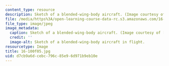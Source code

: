 ```yaml
---
content_type: resource
description: Sketch of a blended-wing-body aircraft. (Image courtesy of NASA.)
file: /media/https%3A/open-learning-course-data-rc.s3.amazonaws.com/16-100-aerodynamics-fall-2005/d7cb9a6dcebc796c85e96d971b9eb10e_16-100f05.jpg
file_type: image/jpeg
image_metadata:
  caption: Sketch of a blended-wing-body aircraft. (Image courtesy of [NASA](http://www.nasa.gov/).)
  credit: ''
  image-alt: Sketch of a blended-wing-body aircraft in flight.
resourcetype: Image
title: 16-100f05.jpg
uid: d7cb9a6d-cebc-796c-85e9-6d971b9eb10e
---
```


